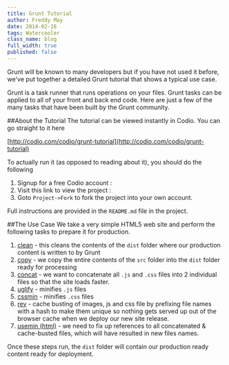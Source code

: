 ```yaml
---
title: Grunt Tutorial
author: Freddy May
date: 2014-02-16
tags: Watercooler
class_name: blog
full_width: true
published: false
---
```


Grunt will be known to many developers but if you have not used it before, we've put together a detailed Grunt tutorial that shows a typical use case.

Grunt is a task runner that runs operations on your files. Grunt tasks can be applied to all of your front and back end code. Here are just a few of the many tasks that have been built by the Grunt community.

##About the Tutorial
The tutorial can be viewed instantly in Codio. You can go straight to it here

[http://codio.com/codio/grunt-tutorial](http://codio.com/codio/grunt-tutorial)

To actually run it (as opposed to reading about it), you should do the following

1. Signup for a free Codio account : 
1. Visit this link to view the project :
1. Goto `Project->Fork` to fork the project into your own account.

Full instructions are provided in the `README.md` file in the project.

##The Use Case
We take a very simple HTML5 web site and perform the following tasks to prepare it for production. 

1. [clean](https://npmjs.org/package/grunt-contrib-clean) - this cleans the contents of the `dist` folder where our production content is written to by Grunt
1. [copy](https://npmjs.org/package/grunt-contrib-copy) - we copy the entire contents of the `src` folder into the `dist` folder ready for processing
1. [concat](https://npmjs.org/package/grunt-contrib-concat) - we want to concatenate all `.js` and `.css` files into 2 individual files so that the site loads faster.
1. [uglify]() - minifies `.js` files
1. [cssmin](https://npmjs.org/package/grunt-contrib-cssmin) - minifies `.css` files
1. [rev](https://npmjs.org/package/grunt-rev) - cache busting of images, js and css file by prefixing file names with a hash to make them unique so nothing gets served up out of the browser cache when we deploy our new site release.
1. [usemin (html)](https://npmjs.org/package/grunt-usemin) - we need to fix up references to all concatenated & cache-busted files, which will have resulted in new files names.

Once these steps run, the `dist` folder will contain our production ready content ready for deployment.







